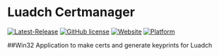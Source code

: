 # Luadch Certmanager
[![Latest-Release](https://img.shields.io/github/v/release/luadch/certmanager?include_prereleases)](https://github.com/luadch/certmanager/releases)
[![GitHub license](https://img.shields.io/badge/license-GPLv3.0-blueviolet.svg)](https://github.com/luadch/certmanager/blob/master/LICENSE)
[![Website](https://img.shields.io/website?down_message=offline&up_message=online&url=https%3A%2F%2Fluadch.github.io)](https://luadch.github.io/)
[![Platform](https://img.shields.io/badge/platform-Windows-orange.svg)](https://luadch.github.io/)

##Win32 Application to make certs and generate keyprints for Luadch